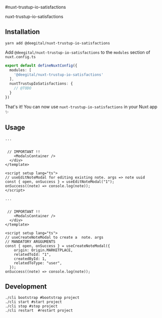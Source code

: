 #nuxt-trustup-io-satisfactions

nuxt-trustup-io-satisfactions

## Installation

```shell
yarn add @deegital/nuxt-trustup-io-satisfactions
```

Add `@deegital/nuxt-trustup-io-satisfactions` to the `modules` section of `nuxt.config.ts`

```typescript
export default defineNuxtConfig({
  modules: [
    '@deegital/nuxt-trustup-io-satisfactions'
  ],
  nuxtTrustupIoSatisfactions: {
    // @TODO
  }
})
```

That's it! You can now use `nuxt-trustup-io-satisfactions` in your Nuxt app ✨

## Usage
```Edition
... 


 // IMPORTANT !!
    <ModalsContainer />
  </div>
</template>

<script setup lang="ts">
// useEditNoteModal for editing existing note. args => note uuid 
const { open, onSuccess } = useEditNoteModal("1");
onSuccess((note) => console.log(note));
</script>
```
```Creation
... 


 // IMPORTANT !!
    <ModalsContainer />
  </div>
</template>

<script setup lang="ts">
// useCreateNoteModal to create a  note. args 
// MANDATORY ARGGUMENTS
const { open, onSuccess } = useCreateNoteModal({
    origin: Origin.MARKETPLACE,
    relatedToId: "1",
    createdById: 1,
    relatedToType: "user",
  });
onSuccess((note) => console.log(note));
```

## Development

```shell
./cli bootstrap #bootstrap project
./cli start #start project
./cli stop #stop project
./cli restart  #restart project
```
